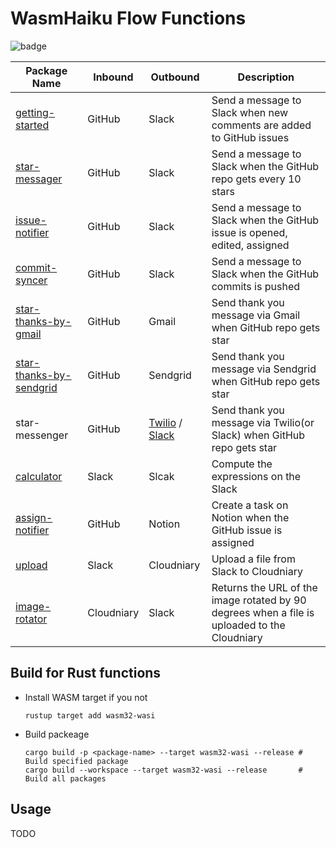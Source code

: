 # WasmHaiku Flow Functions

![badge](https://github.com/second-state/flow-functions/workflows/build/badge.svg?style=flat-square)

| Package Name | Inbound | Outbound | Description |
| ---- | ------- | -------- | ----------- |
| [getting-started](github/slack/getting-started/) | GitHub | Slack | Send a message to Slack when new comments are added to GitHub issues |
| [star-messager](github/slack/star-messager/) | GitHub | Slack | Send a message to Slack when the GitHub repo gets every 10 stars |
| [issue-notifier](github/slack/issue-notifier/) | GitHub | Slack | Send a message to Slack when the GitHub issue is opened, edited, assigned  |
| [commit-syncer](github/slack/commit-syncer/) | GitHub | Slack | Send a message to Slack when the GitHub commits is pushed |
| [star-thanks-by-gmail](github/gmail/star-thanks-by-gmail/) | GitHub | Gmail | Send thank you message via Gmail when GitHub repo gets star |
| [star-thanks-by-sendgrid](github/sendgrid/star-thanks-by-sendgrid/) | GitHub | Sendgrid | Send thank you message via Sendgrid when GitHub repo gets star |
| star-messenger | GitHub | [Twilio](github/twilio/star-messenger/) / [Slack](github/slack/star-messager/) | Send thank you message via Twilio(or Slack) when GitHub repo gets star |
| [calculator](slack/slack/calculator/) | Slack | Slcak | Compute the expressions on the Slack |
| [assign-notifier](github/notion/assign-notifier/) | GitHub | Notion | Create a task on Notion when the GitHub issue is assigned |
| [upload](slack/cloudniary/upload/) | Slack | Cloudniary | Upload a file from Slack to Cloudniary |
| [image-rotator](cloudniary/slack/image-rotator/) | Cloudniary | Slack | Returns the URL of the image rotated by 90 degrees when a file is uploaded to the Cloudniary |

## Build for Rust functions

* Install WASM target if you not

  ```shell
  rustup target add wasm32-wasi
  ```

* Build packeage

  ```shell
  cargo build -p <package-name> --target wasm32-wasi --release # Build specified package
  cargo build --workspace --target wasm32-wasi --release       # Build all packages
  ```

## Usage

TODO
